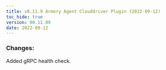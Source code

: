 ```yaml
---
title: v0.11.9 Armory Agent Clouddriver Plugin (2022-09-12)
toc_hide: true
version: 00.11.09
date: 2022-09-12
---
```

### Changes:
Added gRPC health check.

